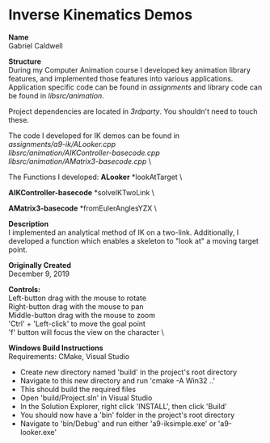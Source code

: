 # Inverse Kinematics Demos
**Name** \
Gabriel Caldwell

**Structure** \
During my Computer Animation course I developed key animation library features, and implemented those features into various applications. Application specific code can be found in *assignments* and library code can be found in *libsrc/animation*.

Project dependencies are located in *3rdparty*. You shouldn't need to touch these.

The code I developed for IK demos can be found in \
*assignments/a9-ik/ALooker.cpp* \
*libsrc/animation/AIKController-basecode.cpp* \
*libsrc/animation/AMatrix3-basecode.cpp* \


The Functions I developed:
**ALooker**
*lookAtTarget \\

**AIKController-basecode**
*solveIKTwoLink \\

**AMatrix3-basecode**
*fromEulerAnglesYZX \\

**Description** \
I implemented an analytical method of IK on a two-link. Additionally, I developed a function which enables a skeleton to "look at" a moving target point.

**Originally Created** \
December 9, 2019

**Controls:** \
Left-button drag with the mouse to rotate \
Right-button drag with the mouse to pan \
Middle-button drag with the mouse to zoom \
'Ctrl' + 'Left-click' to move the goal point \
'f' button will focus the view on the character \

**Windows Build Instructions** \
Requirements: CMake, Visual Studio
* Create new directory named 'build' in the project's root directory
* Navigate to this new directory and run 'cmake -A Win32 ..'
* This should build the required files
* Open 'build/Project.sln' in Visual Studio
* In the Solution Explorer, right click 'INSTALL', then click 'Build'
* You should now have a 'bin' folder in the project's root directory
* Navigate to 'bin/Debug' and run either 'a9-iksimple.exe' or 'a9-looker.exe'
